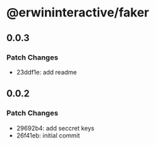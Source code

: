 # @erwininteractive/faker

## 0.0.3

### Patch Changes

- 23ddf1e: add readme

## 0.0.2

### Patch Changes

- 29692b4: add seccret keys
- 26f41eb: initial commit
